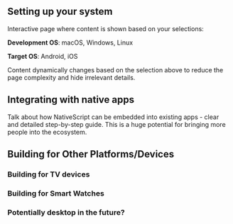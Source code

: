 ## Setting up your system

Interactive page where content is shown based on your selections:

**Development OS**: macOS, Windows, Linux

**Target OS**: Android, iOS

Content dynamically changes based on the selection above to reduce the page complexity and hide irrelevant details.

## Integrating with native apps

Talk about how NativeScript can be embedded into existing apps - clear and detailed step-by-step guide. This is a huge potential for bringing more people into the ecosystem.

## Building for Other Platforms/Devices

### Building for TV devices

### Building for Smart Watches

### Potentially desktop in the future?